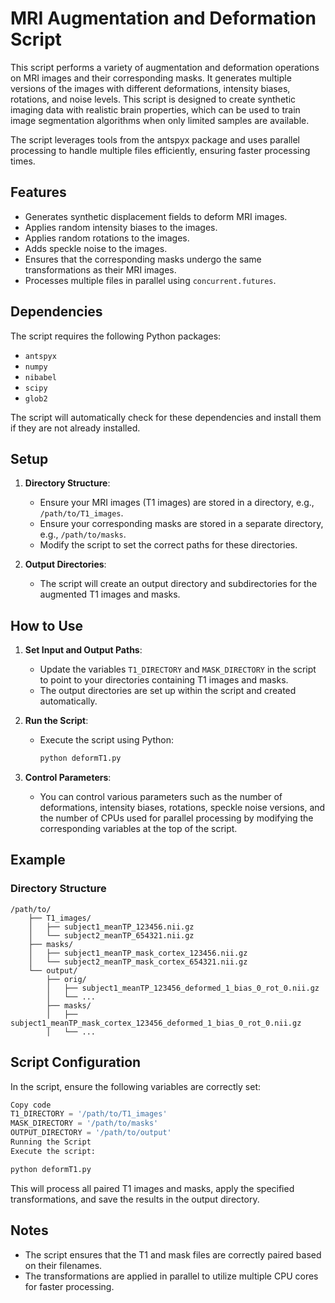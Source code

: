 # MRI Augmentation and Deformation Script

This script performs a variety of augmentation and deformation operations on MRI images and their corresponding masks. It generates multiple versions of the images with different deformations, intensity biases, rotations, and noise levels. This script is designed to create synthetic imaging data with realistic brain properties, which can be used to train image segmentation algorithms when only limited samples are available.

The script leverages tools from the antspyx package and uses parallel processing to handle multiple files efficiently, ensuring faster processing times.

## Features

- Generates synthetic displacement fields to deform MRI images.
- Applies random intensity biases to the images.
- Applies random rotations to the images.
- Adds speckle noise to the images.
- Ensures that the corresponding masks undergo the same transformations as their MRI images.
- Processes multiple files in parallel using `concurrent.futures`.

## Dependencies

The script requires the following Python packages:

- `antspyx`
- `numpy`
- `nibabel`
- `scipy`
- `glob2`

The script will automatically check for these dependencies and install them if they are not already installed.

## Setup

1. **Directory Structure**: 
    - Ensure your MRI images (T1 images) are stored in a directory, e.g., `/path/to/T1_images`.
    - Ensure your corresponding masks are stored in a separate directory, e.g., `/path/to/masks`.
    - Modify the script to set the correct paths for these directories.

2. **Output Directories**:
    - The script will create an output directory and subdirectories for the augmented T1 images and masks.

## How to Use

1. **Set Input and Output Paths**:
    - Update the variables `T1_DIRECTORY` and `MASK_DIRECTORY` in the script to point to your directories containing T1 images and masks.
    - The output directories are set up within the script and created automatically.

2. **Run the Script**:
    - Execute the script using Python:
      ```bash
      python deformT1.py
      ```

3. **Control Parameters**:
    - You can control various parameters such as the number of deformations, intensity biases, rotations, speckle noise versions, and the number of CPUs used for parallel processing by modifying the corresponding variables at the top of the script.

## Example

### Directory Structure

```text
/path/to/
    ├── T1_images/
    │   ├── subject1_meanTP_123456.nii.gz
    │   └── subject2_meanTP_654321.nii.gz
    ├── masks/
    │   ├── subject1_meanTP_mask_cortex_123456.nii.gz
    │   └── subject2_meanTP_mask_cortex_654321.nii.gz
    └── output/
        ├── orig/
        │   ├── subject1_meanTP_123456_deformed_1_bias_0_rot_0.nii.gz
        │   └── ...
        ├── masks/
        │   ├── subject1_meanTP_mask_cortex_123456_deformed_1_bias_0_rot_0.nii.gz
        │   └── ...
```

##  Script Configuration
In the script, ensure the following variables are correctly set:


``` python
Copy code
T1_DIRECTORY = '/path/to/T1_images'
MASK_DIRECTORY = '/path/to/masks'
OUTPUT_DIRECTORY = '/path/to/output'
Running the Script
Execute the script:
``` 
``` bash
python deformT1.py
```

This will process all paired T1 images and masks, apply the specified transformations, and save the results in the output directory.

##  Notes
- The script ensures that the T1 and mask files are correctly paired based on their filenames.
- The transformations are applied in parallel to utilize multiple CPU cores for faster processing.
